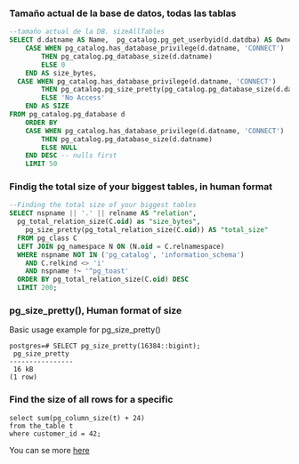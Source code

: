 ### Tamaño actual de la base de datos, todas las tablas
```sql
--tamaño actual de la DB. sizeAllTables
SELECT d.datname AS Name,  pg_catalog.pg_get_userbyid(d.datdba) AS Owner,
    CASE WHEN pg_catalog.has_database_privilege(d.datname, 'CONNECT')
        THEN pg_catalog.pg_database_size(d.datname)
        ELSE 0
    END AS size_bytes,
  CASE WHEN pg_catalog.has_database_privilege(d.datname, 'CONNECT')
        THEN pg_catalog.pg_size_pretty(pg_catalog.pg_database_size(d.datname))
        ELSE 'No Access'
    END AS SIZE
FROM pg_catalog.pg_database d
    ORDER BY
    CASE WHEN pg_catalog.has_database_privilege(d.datname, 'CONNECT')
        THEN pg_catalog.pg_database_size(d.datname)
        ELSE NULL
    END DESC -- nulls first
    LIMIT 50
```

### Findig the total size of your biggest tables, in human format
```sql
--Finding the total size of your biggest tables
SELECT nspname || '.' || relname AS "relation",
  pg_total_relation_size(C.oid) as "size_bytes",
    pg_size_pretty(pg_total_relation_size(C.oid)) AS "total_size"
  FROM pg_class C
  LEFT JOIN pg_namespace N ON (N.oid = C.relnamespace)
  WHERE nspname NOT IN ('pg_catalog', 'information_schema')
    AND C.relkind <> 'i'
    AND nspname !~ '^pg_toast'
  ORDER BY pg_total_relation_size(C.oid) DESC
  LIMIT 200;
  ```
  
### pg_size_pretty(), Human format of size
Basic usage example for pg_size_pretty()
```console
postgres=# SELECT pg_size_pretty(16384::bigint);
 pg_size_pretty 
----------------
 16 kB
(1 row)
```
### Find the size of all rows for a specific
```
select sum(pg_column_size(t) + 24) 
from the_table t
where customer_id = 42;
```
You can se more [here](https://dba.stackexchange.com/q/167106)
